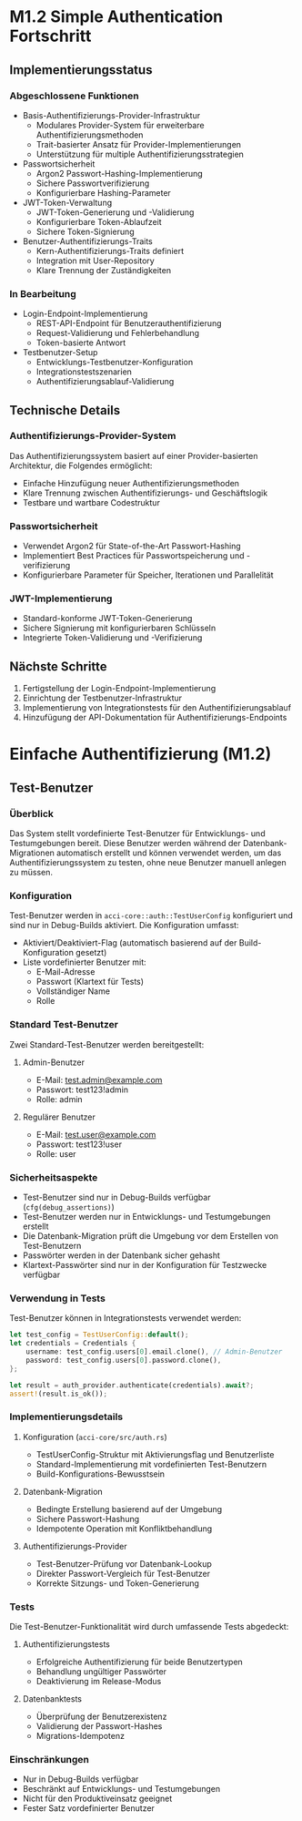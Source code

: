 # M1.2 Simple Authentication Fortschritt

## Implementierungsstatus

### Abgeschlossene Funktionen

- Basis-Authentifizierungs-Provider-Infrastruktur
  - Modulares Provider-System für erweiterbare Authentifizierungsmethoden
  - Trait-basierter Ansatz für Provider-Implementierungen
  - Unterstützung für multiple Authentifizierungsstrategien
- Passwortsicherheit
  - Argon2 Passwort-Hashing-Implementierung
  - Sichere Passwortverifizierung
  - Konfigurierbare Hashing-Parameter
- JWT-Token-Verwaltung
  - JWT-Token-Generierung und -Validierung
  - Konfigurierbare Token-Ablaufzeit
  - Sichere Token-Signierung
- Benutzer-Authentifizierungs-Traits
  - Kern-Authentifizierungs-Traits definiert
  - Integration mit User-Repository
  - Klare Trennung der Zuständigkeiten

### In Bearbeitung

- Login-Endpoint-Implementierung
  - REST-API-Endpoint für Benutzerauthentifizierung
  - Request-Validierung und Fehlerbehandlung
  - Token-basierte Antwort
- Testbenutzer-Setup
  - Entwicklungs-Testbenutzer-Konfiguration
  - Integrationstestszenarien
  - Authentifizierungsablauf-Validierung

## Technische Details

### Authentifizierungs-Provider-System

Das Authentifizierungssystem basiert auf einer Provider-basierten Architektur, die Folgendes ermöglicht:

- Einfache Hinzufügung neuer Authentifizierungsmethoden
- Klare Trennung zwischen Authentifizierungs- und Geschäftslogik
- Testbare und wartbare Codestruktur

### Passwortsicherheit

- Verwendet Argon2 für State-of-the-Art Passwort-Hashing
- Implementiert Best Practices für Passwortspeicherung und -verifizierung
- Konfigurierbare Parameter für Speicher, Iterationen und Parallelität

### JWT-Implementierung

- Standard-konforme JWT-Token-Generierung
- Sichere Signierung mit konfigurierbaren Schlüsseln
- Integrierte Token-Validierung und -Verifizierung

## Nächste Schritte

1. Fertigstellung der Login-Endpoint-Implementierung
2. Einrichtung der Testbenutzer-Infrastruktur
3. Implementierung von Integrationstests für den Authentifizierungsablauf
4. Hinzufügung der API-Dokumentation für Authentifizierungs-Endpoints

# Einfache Authentifizierung (M1.2)

## Test-Benutzer

### Überblick

Das System stellt vordefinierte Test-Benutzer für Entwicklungs- und Testumgebungen bereit. Diese Benutzer werden während der Datenbank-Migrationen automatisch erstellt und können verwendet werden, um das Authentifizierungssystem zu testen, ohne neue Benutzer manuell anlegen zu müssen.

### Konfiguration

Test-Benutzer werden in `acci-core::auth::TestUserConfig` konfiguriert und sind nur in Debug-Builds aktiviert. Die Konfiguration umfasst:

- Aktiviert/Deaktiviert-Flag (automatisch basierend auf der Build-Konfiguration gesetzt)
- Liste vordefinierter Benutzer mit:
  - E-Mail-Adresse
  - Passwort (Klartext für Tests)
  - Vollständiger Name
  - Rolle

### Standard Test-Benutzer

Zwei Standard-Test-Benutzer werden bereitgestellt:

1. Admin-Benutzer
   - E-Mail: <test.admin@example.com>
   - Passwort: test123!admin
   - Rolle: admin

2. Regulärer Benutzer
   - E-Mail: <test.user@example.com>
   - Passwort: test123!user
   - Rolle: user

### Sicherheitsaspekte

- Test-Benutzer sind nur in Debug-Builds verfügbar (`cfg(debug_assertions)`)
- Test-Benutzer werden nur in Entwicklungs- und Testumgebungen erstellt
- Die Datenbank-Migration prüft die Umgebung vor dem Erstellen von Test-Benutzern
- Passwörter werden in der Datenbank sicher gehasht
- Klartext-Passwörter sind nur in der Konfiguration für Testzwecke verfügbar

### Verwendung in Tests

Test-Benutzer können in Integrationstests verwendet werden:

```rust
let test_config = TestUserConfig::default();
let credentials = Credentials {
    username: test_config.users[0].email.clone(), // Admin-Benutzer
    password: test_config.users[0].password.clone(),
};

let result = auth_provider.authenticate(credentials).await?;
assert!(result.is_ok());
```

### Implementierungsdetails

1. Konfiguration (`acci-core/src/auth.rs`)
   - TestUserConfig-Struktur mit Aktivierungsflag und Benutzerliste
   - Standard-Implementierung mit vordefinierten Test-Benutzern
   - Build-Konfigurations-Bewusstsein

2. Datenbank-Migration
   - Bedingte Erstellung basierend auf der Umgebung
   - Sichere Passwort-Hashung
   - Idempotente Operation mit Konfliktbehandlung

3. Authentifizierungs-Provider
   - Test-Benutzer-Prüfung vor Datenbank-Lookup
   - Direkter Passwort-Vergleich für Test-Benutzer
   - Korrekte Sitzungs- und Token-Generierung

### Tests

Die Test-Benutzer-Funktionalität wird durch umfassende Tests abgedeckt:

1. Authentifizierungstests
   - Erfolgreiche Authentifizierung für beide Benutzertypen
   - Behandlung ungültiger Passwörter
   - Deaktivierung im Release-Modus

2. Datenbanktests
   - Überprüfung der Benutzerexistenz
   - Validierung der Passwort-Hashes
   - Migrations-Idempotenz

### Einschränkungen

- Nur in Debug-Builds verfügbar
- Beschränkt auf Entwicklungs- und Testumgebungen
- Nicht für den Produktiveinsatz geeignet
- Fester Satz vordefinierter Benutzer
